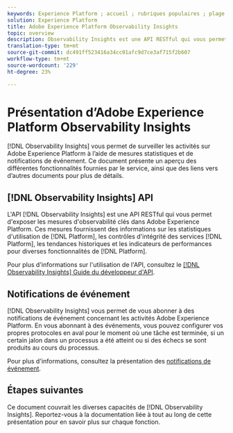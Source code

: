 ```yaml
---
keywords: Experience Platform ; accueil ; rubriques populaires ; plage de dates
solution: Experience Platform
title: Adobe Experience Platform Observability Insights
topic: overview
description: Observability Insights est une API RESTful qui vous permet d’afficher les mesures d’observabilité clés dans Adobe Experience Platform. Ces mesures fournissent des insights sur les statistiques d’utilisation de Platform, les contrôles d’intégrité des services Platform, les tendances historiques et les indicateurs de performance pour diverses fonctionnalités de Platform.
translation-type: tm+mt
source-git-commit: dc491ff523416a34cc01afc9d7ce3af715f2b607
workflow-type: tm+mt
source-wordcount: '229'
ht-degree: 23%

---
```



# Présentation d’Adobe Experience Platform Observability Insights

[!DNL Observability Insights] vous permet de surveiller les activités sur Adobe Experience Platform à l’aide de mesures statistiques et de notifications de événement. Ce document présente un aperçu des différentes fonctionnalités fournies par le service, ainsi que des liens vers d’autres documents pour plus de détails.

## [!DNL Observability Insights] API

L&#39;API [!DNL Observability Insights] est une API RESTful qui vous permet d&#39;exposer les mesures d&#39;observabilité clés dans Adobe Experience Platform. Ces mesures fournissent des informations sur les statistiques d&#39;utilisation de [!DNL Platform], les contrôles d&#39;intégrité des services [!DNL Platform], les tendances historiques et les indicateurs de performances pour diverses fonctionnalités de [!DNL Platform].

Pour plus d&#39;informations sur l&#39;utilisation de l&#39;API, consultez le [[!DNL Observability Insights] Guide du développeur d&#39;API](./api/overview.md).

## Notifications de événement

[!DNL Observability Insights] vous permet de vous abonner à des notifications de événement concernant les activités Adobe Experience Platform. En vous abonnant à des événements, vous pouvez configurer vos propres protocoles en aval pour le moment où une tâche est terminée, si un certain jalon dans un processus a été atteint ou si des échecs se sont produits au cours du processus.

Pour plus d&#39;informations, consultez la présentation des [notifications de événement](./notifications/overview.md).

## Étapes suivantes

Ce document couvrait les diverses capacités de [!DNL Observability Insights]. Reportez-vous à la documentation liée à tout au long de cette présentation pour en savoir plus sur chaque fonction.